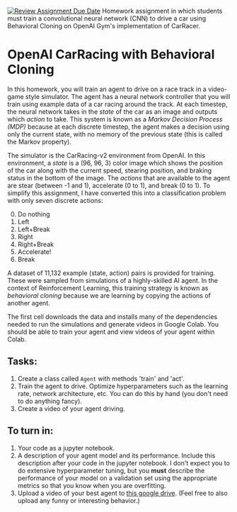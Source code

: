 [![Review Assignment Due Date](https://classroom.github.com/assets/deadline-readme-button-24ddc0f5d75046c5622901739e7c5dd533143b0c8e959d652212380cedb1ea36.svg)](https://classroom.github.com/a/SQ6DG5G4)
Homework assignment in which students must train a convolutional neural network (CNN) to drive a car using Behavioral Cloning on OpenAI Gym's implementation of CarRacer.

# OpenAI CarRacing with Behavioral Cloning

In this homework, you will train an agent to drive on a race track in a video-game style simulator. The agent has a neural network controller that you will train using example data of a car racing around the track. At each timestep, the neural network takes in the *state* of the car as an image and outputs which *action* to take. This system is known as a *Markov Decision Process (MDP)* because at each discrete timestep, the agent makes a decision using only the current state, with no memory of the previous state (this is called the Markov property). 

The simulator is the CarRacing-v2 environment from OpenAI. In this environment, a *state* is a (96, 96, 3) color image which shows the position of the car along with the current speed, stearing position, and braking status in the bottom of the image. The *actions* that are available to the agent are stear (between -1 and 1), accelerate (0 to 1), and break (0 to 1). To simplify this assignment, I have converted this into a classification problem with only seven discrete actions:

0. Do nothing
1. Left
2. Left+Break
3. Right
4. Right+Break
5. Accelerate!
6. Break

A dataset of 11,132 example (state, action) pairs is provided for training. These were sampled from simulations of a highly-skilled AI agent. In the context of Reinforcement Learning, this training strategy is known as *behavioral cloning* because we are learning by copying the actions of another agent.  

The first cell downloads the data and installs many of the dependencies needed to run the simulations and generate videos in Google Colab. You should be able to train your agent and view videos of your agent within Colab.

## Tasks:
1.   Create a class called `Agent` with methods 'train' and 'act'.
2.   Train the agent to drive. Optimize hyperparameters such as the learning rate, network architecture, etc. You can do this by hand (you don't need to do anything fancy).
3. Create a video of your agent driving.

## To turn in:
1. Your code as a jupyter notebook.
2. A description of your agent model and its performance. Include this description after your code in the jupyter notebook. I don't expect you to do extensive hyperparameter tuning, but you **must** describe the performance of your model on a validation set using the appropriate metrics so that you know when you are overfitting.
3. Upload a video of your best agent to [this google drive]([https://drive.google.com/drive/folders/1Hk4PTqfr5A3BeW2m3mgAuQmbxo_Z-8AK?usp=sharing](https://drive.google.com/drive/u/1/folders/11PlWaXvLYgVHY55vMEvKwWECsp1hO0wH)). (Feel free to also upload any funny or interesting behavior.)
